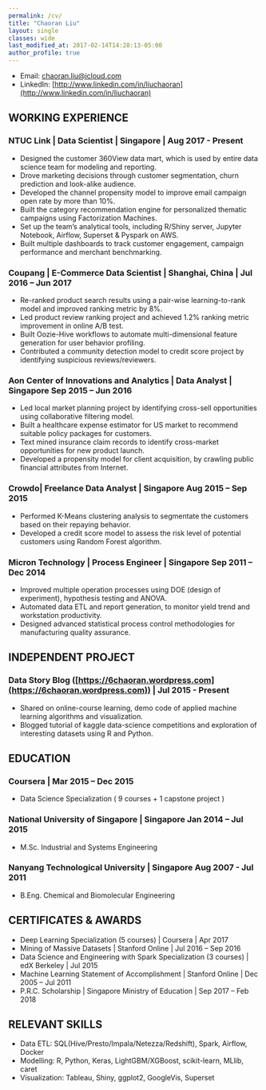 ```yaml
---
permalink: /cv/
title: "Chaoran Liu"
layout: single
classes: wide
last_modified_at: 2017-02-14T14:28:13-05:00
author_profile: true
---
```


* Email:      [chaoran.liu@icloud.com](chaoran.liu@icloud.com)
* LinkedIn:   [http://www.linkedin.com/in/liuchaoran](http://www.linkedin.com/in/liuchaoran)

## WORKING EXPERIENCE

### NTUC Link | Data Scientist | Singapore | Aug 2017 - Present

*	Designed the customer 360View data mart, which is used by entire data science team for modeling and reporting.
*	Drove marketing decisions through customer segmentation, churn prediction and look-alike audience.
*	Developed the channel propensity model to improve email campaign open rate by more than 10%.  
*	Built the category recommendation engine for personalized thematic campaigns using Factorization Machines.
*	Set up the team’s analytical tools, including R/Shiny server, Jupyter Notebook, Airflow, Superset & Pyspark on AWS.
*	Built multiple dashboards to track customer engagement, campaign performance and merchant benchmarking.

### Coupang | E-Commerce Data Scientist | Shanghai, China	| Jul 2016 – Jun 2017

*	Re-ranked product search results using a pair-wise learning-to-rank model and improved ranking metric by 8%.
*	Led product review ranking project and achieved 1.2% ranking metric improvement in online A/B test. 
*	Built Oozie-Hive workflows to automate multi-dimensional feature generation for user behavior profiling. 
*	Contributed a community detection model to credit score project by identifying suspicious reviews/reviewers. 

### Aon Center of Innovations and Analytics | Data Analyst | Singapore	Sep 2015 – Jun 2016
*	Led local market planning project by identifying cross-sell opportunities using collaborative filtering model.
*	Built a healthcare expense estimator for US market to recommend suitable policy packages for customers.
*	Text mined insurance claim records to identify cross-market opportunities for new product launch. 
*	Developed a propensity model for client acquisition, by crawling public financial attributes from Internet.

### Crowdo| Freelance Data Analyst | Singapore	Aug 2015 – Sep 2015

*	Performed K-Means clustering analysis to segmentate the customers based on their repaying behavior.
*	Developed a credit score model to assess the risk level of potential customers using Random Forest algorithm.

### Micron Technology | Process Engineer | Singapore	Sep 2011 – Dec 2014
*	Improved multiple operation processes using DOE (design of experiment), hypothesis testing and ANOVA.
*	Automated data ETL and report generation, to monitor yield trend and workstation productivity.
*	Designed advanced statistical process control methodologies for manufacturing quality assurance.

## INDEPENDENT PROJECT	
### Data Story Blog ([https://6chaoran.wordpress.com](https://6chaoran.wordpress.com)) | Jul 2015 - Present
* Shared on online-course learning, demo code of applied machine learning algorithms and visualization.
*	Blogged tutorial of kaggle data-science competitions and exploration of interesting datasets using R and Python.

## EDUCATION
### Coursera | Mar 2015 – Dec 2015
* Data Science Specialization ( 9 courses + 1 capstone project )

### National University of Singapore | Singapore	Jan 2014 – Jul 2015
*	M.Sc. Industrial and Systems Engineering

### Nanyang Technological University | Singapore	Aug 2007 - Jul 2011
*	B.Eng. Chemical and Biomolecular Engineering

## CERTIFICATES & AWARDS

*	Deep Learning Specialization (5 courses) | Coursera | Apr 2017
*	Mining of Massive Datasets | Stanford Online | Jul 2016 – Sep 2016
*	Data Science and Engineering with Spark Specialization (3 courses) | edX Berkeley | Jul 2015 
*	Machine Learning Statement of Accomplishment | Stanford Online | Dec 2005 – Jul 2011
*	P.R.C. Scholarship | Singapore Ministry of Education | Sep 2017 – Feb 2018

## RELEVANT SKILLS
*	Data ETL:	SQL(Hive/Presto/Impala/Netezza/Redshift), Spark, Airflow, Docker
*	Modelling:	R, Python, Keras, LightGBM/XGBoost, scikit-learn, MLlib, caret
*	Visualization:	Tableau, Shiny, ggplot2, GoogleVis, Superset